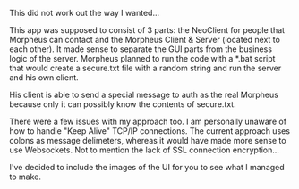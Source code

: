 This did not work out the way I wanted...

This app was supposed to consist of 3 parts: the NeoClient for people that Morpheus can contact and the Morpheus Client & Server (located next to each other).
It made sense to separate the GUI parts from the business logic of the server.
Morpheus planned to run the code with a *.bat script that would create a secure.txt file with a random string and run the server and his own client.

His client is able to send a special message to auth as the real Morpheus because only it can possibly know the contents of secure.txt.

There were a few issues with my approach too. I am personally unaware of how to handle "Keep Alive" TCP/IP connections. The current approach uses colons as message delimeters, whereas it would have made more sense to use Websockets.
Not to mention the lack of SSL connection encryption...

I've decided to include the images of the UI for you to see what I managed to make.